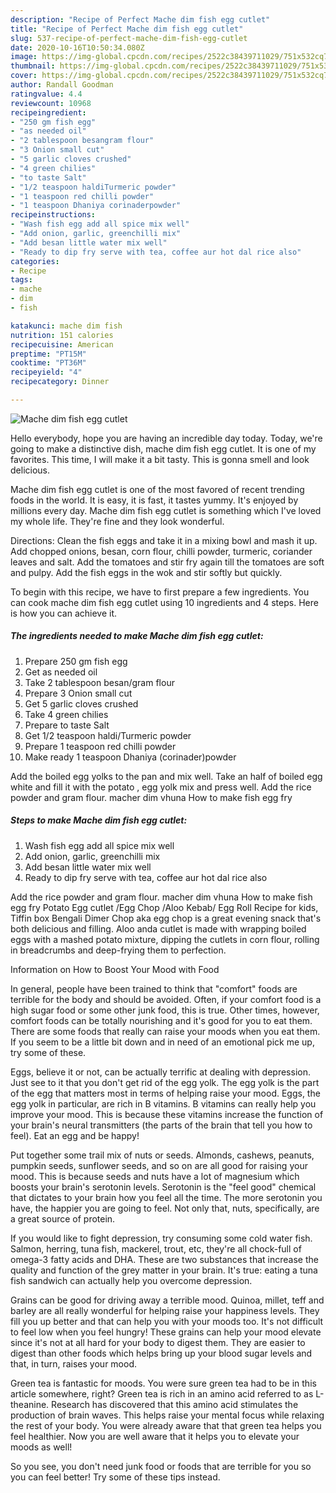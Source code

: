 ```yaml
---
description: "Recipe of Perfect Mache dim fish egg cutlet"
title: "Recipe of Perfect Mache dim fish egg cutlet"
slug: 537-recipe-of-perfect-mache-dim-fish-egg-cutlet
date: 2020-10-16T10:50:34.080Z
image: https://img-global.cpcdn.com/recipes/2522c38439711029/751x532cq70/mache-dim-fish-egg-cutlet-recipe-main-photo.jpg
thumbnail: https://img-global.cpcdn.com/recipes/2522c38439711029/751x532cq70/mache-dim-fish-egg-cutlet-recipe-main-photo.jpg
cover: https://img-global.cpcdn.com/recipes/2522c38439711029/751x532cq70/mache-dim-fish-egg-cutlet-recipe-main-photo.jpg
author: Randall Goodman
ratingvalue: 4.4
reviewcount: 10968
recipeingredient:
- "250 gm fish egg"
- "as needed oil"
- "2 tablespoon besangram flour"
- "3 Onion small cut"
- "5 garlic cloves crushed"
- "4 green chilies"
- "to taste Salt"
- "1/2 teaspoon haldiTurmeric powder"
- "1 teaspoon red chilli powder"
- "1 teaspoon Dhaniya corinaderpowder"
recipeinstructions:
- "Wash fish egg add all spice mix well"
- "Add onion, garlic, greenchilli mix"
- "Add besan little water mix well"
- "Ready to dip fry serve with tea, coffee aur hot dal rice also"
categories:
- Recipe
tags:
- mache
- dim
- fish

katakunci: mache dim fish 
nutrition: 151 calories
recipecuisine: American
preptime: "PT15M"
cooktime: "PT36M"
recipeyield: "4"
recipecategory: Dinner

---
```



![Mache dim fish egg cutlet](https://img-global.cpcdn.com/recipes/2522c38439711029/751x532cq70/mache-dim-fish-egg-cutlet-recipe-main-photo.jpg)

Hello everybody, hope you are having an incredible day today. Today, we're going to make a distinctive dish, mache dim fish egg cutlet. It is one of my favorites. This time, I will make it a bit tasty. This is gonna smell and look delicious.

Mache dim fish egg cutlet is one of the most favored of recent trending foods in the world. It is easy, it is fast, it tastes yummy. It's enjoyed by millions every day. Mache dim fish egg cutlet is something which I've loved my whole life. They're fine and they look wonderful.

Directions: Clean the fish eggs and take it in a mixing bowl and mash it up. Add chopped onions, besan, corn flour, chilli powder, turmeric, coriander leaves and salt. Add the tomatoes and stir fry again till the tomatoes are soft and pulpy. Add the fish eggs in the wok and stir softly but quickly.


To begin with this recipe, we have to first prepare a few ingredients. You can cook mache dim fish egg cutlet using 10 ingredients and 4 steps. Here is how you can achieve it.

<!--inarticleads1-->

##### The ingredients needed to make Mache dim fish egg cutlet:

1. Prepare 250 gm fish egg
1. Get as needed oil
1. Take 2 tablespoon besan/gram flour
1. Prepare 3 Onion small cut
1. Get 5 garlic cloves crushed
1. Take 4 green chilies
1. Prepare to taste Salt
1. Get 1/2 teaspoon haldi/Turmeric powder
1. Prepare 1 teaspoon red chilli powder
1. Make ready 1 teaspoon Dhaniya (corinader)powder


Add the boiled egg yolks to the pan and mix well. Take an half of boiled egg white and fill it with the potato , egg yolk mix and press well. Add the rice powder and gram flour. macher dim vhuna How to make fish egg fry 

<!--inarticleads2-->

##### Steps to make Mache dim fish egg cutlet:

1. Wash fish egg add all spice mix well
1. Add onion, garlic, greenchilli mix
1. Add besan little water mix well
1. Ready to dip fry serve with tea, coffee aur hot dal rice also


Add the rice powder and gram flour. macher dim vhuna How to make fish egg fry Potato Egg cutlet /Egg Chop /Aloo Kebab/ Egg Roll Recipe for kids, Tiffin box Bengali Dimer Chop aka egg chop is a great evening snack that&#39;s both delicious and filling. Aloo anda cutlet is made with wrapping boiled eggs with a mashed potato mixture, dipping the cutlets in corn flour, rolling in breadcrumbs and deep-frying them to perfection. 

Information on How to Boost Your Mood with Food


In general, people have been trained to think that "comfort" foods are terrible for the body and should be avoided. Often, if your comfort food is a high sugar food or some other junk food, this is true. Other times, however, comfort foods can be totally nourishing and it's good for you to eat them. There are some foods that really can raise your moods when you eat them. If you seem to be a little bit down and in need of an emotional pick me up, try some of these.

Eggs, believe it or not, can be actually terrific at dealing with depression. Just see to it that you don't get rid of the egg yolk. The egg yolk is the part of the egg that matters most in terms of helping raise your mood. Eggs, the egg yolk in particular, are rich in B vitamins. B vitamins can really help you improve your mood. This is because these vitamins increase the function of your brain's neural transmitters (the parts of the brain that tell you how to feel). Eat an egg and be happy!

Put together some trail mix of nuts or seeds. Almonds, cashews, peanuts, pumpkin seeds, sunflower seeds, and so on are all good for raising your mood. This is because seeds and nuts have a lot of magnesium which boosts your brain's serotonin levels. Serotonin is the "feel good" chemical that dictates to your brain how you feel all the time. The more serotonin you have, the happier you are going to feel. Not only that, nuts, specifically, are a great source of protein.

If you would like to fight depression, try consuming some cold water fish. Salmon, herring, tuna fish, mackerel, trout, etc, they're all chock-full of omega-3 fatty acids and DHA. These are two substances that increase the quality and function of the grey matter in your brain. It's true: eating a tuna fish sandwich can actually help you overcome depression. 

Grains can be good for driving away a terrible mood. Quinoa, millet, teff and barley are all really wonderful for helping raise your happiness levels. They fill you up better and that can help you with your moods too. It's not difficult to feel low when you feel hungry! These grains can help your mood elevate since it's not at all hard for your body to digest them. They are easier to digest than other foods which helps bring up your blood sugar levels and that, in turn, raises your mood.

Green tea is fantastic for moods. You were sure green tea had to be in this article somewhere, right? Green tea is rich in an amino acid referred to as L-theanine. Research has discovered that this amino acid stimulates the production of brain waves. This helps raise your mental focus while relaxing the rest of your body. You were already aware that that green tea helps you feel healthier. Now you are well aware that it helps you to elevate your moods as well!

So you see, you don't need junk food or foods that are terrible for you so you can feel better! Try  some  of  these  tips  instead.

